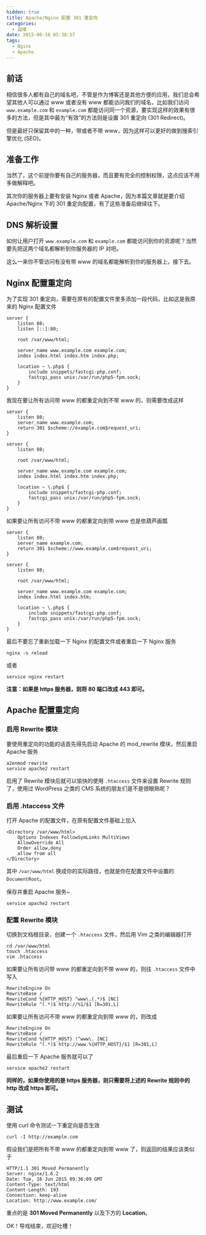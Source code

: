 ```yaml
---
hidden: true
title: Apache/Nginx 配置 301 重定向
categories:
  - 运维
date: 2015-06-16 05:38:57
tags:
  - Nginx
  - Apache
---
```


## 前话

相信很多人都有自己的域名吧，不管是作为博客还是其他方便的应用，我们总会希望其他人可以通过 www 或者没有 www 都能访问我们的域名，比如我们访问 `www.example.com` 和 `example.com` 都能访问同一个资源，要实现这样的效果有很多的方法，但是其中最为“有效”的方法则是设置 301 重定向 (301 Redirect)。

但是最好只保留其中的一种，带或者不带 www，因为这样可以更好的做到搜索引擎优化 (SEO)。


## 准备工作

当然了，这个前提你要有自己的服务器，而且要有完全的控制权限，这点应该不用多做解释吧。

其次你的服务器上要有安装 Nginx 或者 Apache，因为本篇文章就是要介绍 Apache/Nginx 下的 301 重定向配置，有了这些准备后继续往下。
<!--more-->

## DNS 解析设置

如何让用户打开 `www.example.com` 和 `example.com` 都能访问到你的资源呢？当然要先把这两个域名都解析到你服务器的 IP 对吧。

这么一来你不管访问有没有带 www 的域名都能解析到你的服务器上，接下去。

## Nginx 配置重定向

为了实现 301 重定向，需要在原有的配置文件里多添加一段代码，比如这是我原来的 Nginx 配置文件
```
server {
	listen 80;
	listen [::]:80;

	root /var/www/html;

	server_name www.example.com example.com;
	index index.html index.htm index.php;

	location ~ \.php$ {
		include snippets/fastcgi-php.conf;
		fastcgi_pass unix:/var/run/php5-fpm.sock;
	}
}
```

我现在要让所有访问带 www 的都重定向到不带 www 的，则需要改成这样
```
server {
    listen 80;
    server_name www.example.com;
    return 301 $scheme://example.com$request_uri;
}

server {
	listen 80;

	root /var/www/html;

	server_name www.example.com example.com;
	index index.html index.htm index.php;

	location ~ \.php$ {
		include snippets/fastcgi-php.conf;
		fastcgi_pass unix:/var/run/php5-fpm.sock;
	}
}
```

如果要让所有访问不带 www 的都重定向到带 www 也是依葫芦画瓢
```
server {
    listen 80;
    server_name example.com;
    return 301 $scheme://www.example.com$request_uri;
}

server {
	listen 80;

	root /var/www/html;

	server_name www.example.com example.com;
	index index.html index.htm;

	location ~ \.php$ {
		include snippets/fastcgi-php.conf;
		fastcgi_pass unix:/var/run/php5-fpm.sock;
	}
}
```

最后不要忘了重新加载一下 Nginx 的配置文件或者重启一下 Nginx 服务
```
nginx -s reload
```
或者
```
service nginx restart
```

**注意：如果是 https 服务器，则将 80 端口改成 443 即可。**

## Apache 配置重定向

### 启用 Rewrite 模块

要使用重定向的功能的话首先得先启动 Apache 的 mod_rewrite 模块，然后重启 Apache 服务
```
a2enmod rewrite
service apache2 restart
```

启用了 Rewrite 模块后就可以愉快的使用 `.htaccess` 文件来设置 Rewrite 规则了，使用过 WordPress 之类的 CMS 系统的朋友们是不是很眼熟呢？

### 启用 .htaccess 文件

打开 Apache 的配置文件，在原有配置文件基础上加入
```
<Directory /var/www/html>
	Options Indexes FollowSymLinks MultiViews
	AllowOverride All
	Order allow,deny
	allow from all
</Directory>
```

其中 `/var/www/html` 换成你的实际路径，也就是你在配置文件中设置的 `DocumentRoot`。

保存并重启 Apache 服务~
```
service apache2 restart
```

### 配置 Rewrite 模块

切换到文档根目录，创建一个 `.htaccess` 文件，然后用 Vim 之类的编辑器打开
```
cd /var/www/html
touch .htaccess
vim .htaccess
```

如果要让所有访问带 www 的都重定向到不带 www 的，则往 `.htaccess` 文件中写入
```
RewriteEngine On
RewriteBase /
RewriteCond %{HTTP_HOST} ^www\.(.*)$ [NC]
RewriteRule ^(.*)$ http://%1/$1 [R=301,L]
```

如果要让所有访问不带 www 的都重定向到带 www 的，则改成
```
RewriteEngine On
RewriteBase /
RewriteCond %{HTTP_HOST} !^www\. [NC]
RewriteRule ^(.*)$ http://www.%{HTTP_HOST}/$1 [R=301,L]
```

最后重启一下 Apache 服务就可以了
```
service apache2 restart
```

**同样的，如果你使用的是 https 服务器，则只需要将上述的 Rewrite 规则中的 http 改成 https 即可。**

## 测试

使用 curl 命令测试一下重定向是否生效

```
curl -I http://example.com
```

假设我们是把所有不带 www 的都重定向到带 www 了，则返回的结果应该类似于
```
HTTP/1.1 301 Moved Permanently
Server: nginx/1.6.2
Date: Tue, 16 Jun 2015 09:36:09 GMT
Content-Type: text/html
Content-Length: 193
Connection: keep-alive
Location: http://www.example.com/
```

重点的是 **301 Moved Permanently** 以及下方的 **Location**。

OK！导戏结束，欢迎吐槽！
